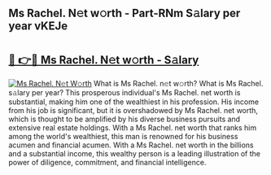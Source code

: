 ## Ms Rachel. N𝚎t w𝚘rth - Part-RNm S𝚊lary per year vKEJe

# <h2><a href="http://gc00rke.nevu.top/?p=Ms+Rachel.">🔗 👉🔴 Ms Rachel. N𝚎t w𝚘rth - S𝚊lary</a></h2>

[![Ms Rachel. N𝚎t W𝚘rth](https://i.imgur.com/EBH3L9S.jpeg)](http://gc00rke.nevu.top/?p=Ms+Rachel.)
What is Ms Rachel. n𝚎t w𝚘rth? What is Ms Rachel. s𝚊lary per year?
This prosperous individual's Ms Rachel. net worth is substantial, making him one of the wealthiest in his profession. His income from his job is significant, but it is overshadowed by Ms Rachel. net worth, which is thought to be amplified by his diverse business pursuits and extensive real estate holdings. With a Ms Rachel. net worth that ranks him among the world's wealthiest, this man is renowned for his business acumen and financial acumen. With a Ms Rachel. net worth in the billions and a substantial income, this wealthy person is a leading illustration of the power of diligence, commitment, and financial intelligence.
